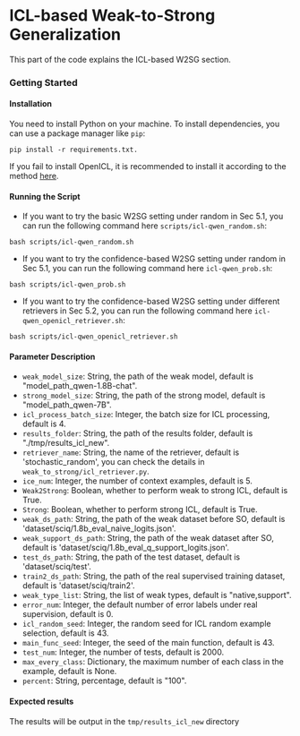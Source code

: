 # ICL-based Weak-to-Strong Generalization

This part of the code explains the ICL-based W2SG section.

### Getting Started 

#### Installation

You need to install Python on your machine. To install dependencies, you can use a package manager like `pip`:

```
pip install -r requirements.txt.
```
If you fail to install OpenICL, it is recommended to install it according to the method [here](https://github.com/Shark-NLP/OpenICL/tree/main).

#### Running the Script

- If you want to try the basic W2SG setting under random in Sec 5.1, you can run the following command here `scripts/icl-qwen_random.sh`:
```
bash scripts/icl-qwen_random.sh
```
- If you want to try the confidence-based W2SG setting under random in Sec 5.1, you can run the following command here `icl-qwen_prob.sh`:
```
bash scripts/icl-qwen_prob.sh
```
- If you want to try the confidence-based W2SG setting under different retrievers in Sec 5.2, you can run the following command here `icl-qwen_openicl_retriever.sh`:
```
bash scripts/icl-qwen_openicl_retriever.sh
```
#### Parameter Description 
- `weak_model_size`: String, the path of the weak model, default is "model_path_qwen-1.8B-chat".
- `strong_model_size`: String, the path of the strong model, default is "model_path_qwen-7B".
- `icl_process_batch_size`: Integer, the batch size for ICL processing, default is 4.
- `results_folder`: String, the path of the results folder, default is "./tmp/results_icl_new".
- `retriever_name`: String, the name of the retriever, default is 'stochastic_random', you can check the details in `weak_to_strong/icl_retriever.py`.
- `ice_num`: Integer, the number of context examples, default is 5.
- `Weak2Strong`: Boolean, whether to perform weak to strong ICL, default is True.
- `Strong`: Boolean, whether to perform strong ICL, default is True.
- `weak_ds_path`: String, the path of the weak dataset before SO, default is 'dataset/sciq/1.8b_eval_naive_logits.json'.
- `weak_support_ds_path`: String, the path of the weak dataset after SO, default is 'dataset/sciq/1.8b_eval_q_support_logits.json'.
- `test_ds_path`: String, the path of the test dataset, default is 'dataset/sciq/test'.
- `train2_ds_path`: String, the path of the real supervised training dataset, default is 'dataset/sciq/train2'.
- `weak_type_list`: String, the list of weak types, default is "native,support".
- `error_num`: Integer, the default number of error labels under real supervision, default is 0.
- `icl_random_seed`: Integer, the random seed for ICL random example selection, default is 43.
- `main_func_seed`: Integer, the seed of the main function, default is 43.
- `test_num`: Integer, the number of tests, default is 2000.
- `max_every_class`: Dictionary, the maximum number of each class in the example, default is None.
- `percent`: String, percentage, default is "100".

#### Expected results

The results will be output in the `tmp/results_icl_new` directory
